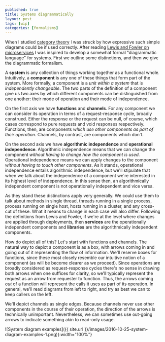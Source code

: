 ```yaml
---
published: true
title: Systems diagrammatically
layout: post
tags: [wip]
categories: [formalisms]
---
```

When I studied [category theory](https://en.wikipedia.org/wiki/Category_theory) I was struck by how expressive such simple diagrams could be if used correctly. After reading [Lewis and Fowler on microservices](http://www.martinfowler.com/articles/microservices.html) I was inspired to develop a somewhat formal "diagrammatic language" for systems. First we outline some distinctions, and then we give the diagrammatic formalism.

A **system** is any collection of things working together as a functional whole. Intuitively, a **component** is any one of these things that form part of the system. More formally, a component is a *unit within a system* that is *independently changeable*. The two parts of the definition of a component give us two axes by which different components can be distinguished from one another: their mode of operation and their mode of independence.

On the first axis we have **functions** and **channels**. For any component we can consider its operation in terms of a request-response cycle, broadly construed. Either the response or the request can be null, of course, which cases correspond to pure requests and void responses respectively. Functions, then, are components *which use other components as part of their operation*. Channels, by contrast, are components which don't.

On the second axis we have **algorithmic independence** and **operational independence**. Algorithmic independence means that we can change the component *without having to change how the component is used*. Operational independence means we can apply changes to the component *without having to touch other components*. As it stands, operational independence entails algorithmic independence, but we'll stipulate that when we talk about the independence of a component we're interested in its highest level of independence. In this sense then, an algorithmically independent component is not operationally independent and vice versa.

As they stand these distinctions apply very generally. We could use them to talk about methods in single thread, threads running in a single process, process running on single host, hosts running in a cluster, and any cross-cut of these. What it means to change in each case will also differ. Following the definitions from Lewis and Fowler, if we're at the level where changes are applied through deployments, then **services** are the operationally independent components and **libraries** are the algorithmically independent components.

How do depict all of this? Let's start with functions and channels. The natural way to depict a component is as a box, with arrows coming in and going out of it representing the flow of information. We'll reserve boxes for functions, since these most closely resemble our intuitive notion of a component (as will be become clearer as we proceed). Since operations are broadly considered as request-response cycles there's no sense in drawing both arrows when one suffices for clarity, so we'll typically represent the request as an arrow from requester to function. Thus, the arrows coming *out* of a function will represent the calls it uses as part of its operation. In general, we'll read diagrams from left to right, and try as best we can to keep callers on the left.

We'll depict channels as single edges. Because channels never use other components in the course of their operation, the direction of the arrows is technically unimportant. Nevertheless, we can sometimes use out-going arrows to indicate something akin to read-only usage.

![System diagram examples]({{ site.url }}/images/2016-10-25-system-diagram-examples-1.png){:width="100%"}
